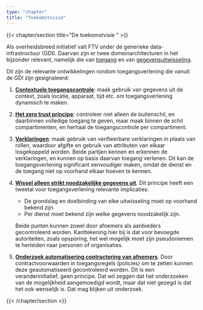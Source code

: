 ```yaml
---
type: "chapter"
title: "Toekomstvisie"
---
```

{{< chapter/section title="De toekomstvisie " >}}

Als overheidsbreed initiatief valt FTV onder de generieke data-infrastructuur (GDI). Daarvan zijn er twee domeinarchitecturen in het bijzonder relevant, namelijk die van [toegang](https://minbzk.github.io/gdi-toegang/content/views/Domeinarchitectuur%20toegang.html) en van [gegevensuitwisseling](https://minbzk.github.io/gdi-gegevensuitwisseling/content/views/Domeinarchitectuur%20gegevensuitwisseling.html).

Dit zijn de relevante ontwikkelingen rondom toegangsverlening die vanuit de GDI zijn gesignaleerd:
1. **[Contextuele toegangscontrole](https://minbzk.github.io/gdi-toegang/content/elements/id-7f4dc8e8532147a7bcaa8b5846799154.html)**: maak gebruik van gegevens uit de context, zoals locatie, apparaat, tijd etc. om toegangsverlening dynamisch te maken.
2. **[Het zero trust principe](https://minbzk.github.io/gdi-toegang/content/elements/id-be3e1d7fce8c415190791ff10295f078.html)**: controleer niet alleen de buitenschil, en daarbinnen volledige toegang te geven, maar maak binnen de schil compartimenten, en herhaal de toegangscontrole per compartiment.
3. **[Verklaringen](https://minbzk.github.io/gdi-toegang/content/elements/id-44448c40cae246fb9a87e33446f0c0d4.html)**:
   maak gebruik van verifieerbare  verklaringen in plaats van rollen, waardoor afgifte en gebruik van attributen van elkaar losgekoppeld worden. Beide partijen kennen en erkennen de verklaringen, en kunnen op basis daarvan toegang verlenen. Dit kan de toegangsverlening significant eenvoudiger maken, omdat de dienst en de toegang niet op voorhand elkaar hoeven te kennen.
4. **[Wissel alleen strikt noodzakelijke gegevens uit](https://minbzk.github.io/gdi-toegang/content/views/Domeinarchitectuur%20toegang.html#:~:text=3.%20Partijen%20wisselen%20alleen%20strikt%20noodzakelijke%20gegevens%20uit)**.
   Dit principe heeft een tweetal voor toegangsverlening relevante implicaties:

     - De grondslag en doelbinding van elke uitwisseling moet op voorhand bekend zijn.
     - Per dienst moet bekend zijn welke gegevens noodzakelijk zijn.
   
   Beide punten kunnen zowel door afnemers als aanbieders gecontroleerd worden. Kanttekening hier bij is dat voor bevoegde autoriteiten, zoals opsporing, het wel mogelijk moet zijn pseudoniemen te herleiden naar personen of organisaties.

5. **[Onderzoek automatisering contractering van afnemers](https://minbzk.github.io/gdi-toegang/id-3b66eec68cbc4ed8a552deca4e788391/elements/id-dd07b5c0a2b74ce78e00c000687f637e.html)**.
   Door contractvoorwaarden in toegangsregels (policies) om te zetten kunnen deze geautomatiseerd gecontroleerd worden. Dit is een veranderinitiatief, geen principe. Dat wil zeggen dat het onderzoeken van de mogelijkheid aangemoedigd wordt, maar dat niet gezegd is dat het ook wenselijk is. Dat mag blijken uit onderzoek.

{{< /chapter/section >}}